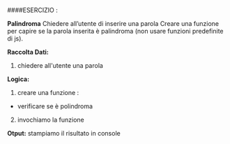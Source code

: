 ####ESERCIZIO :

**Palindroma**
Chiedere all’utente di inserire una parola
Creare una funzione per capire se la parola inserita è palindroma (non usare funzioni predefinite di js).

**Raccolta Dati:**
1. chiedere all'utente una parola 

**Logica:**
1. creare una funzione :
- verificare se è polindroma

2. invochiamo la funzione 

**Otput:**
stampiamo il risultato in console